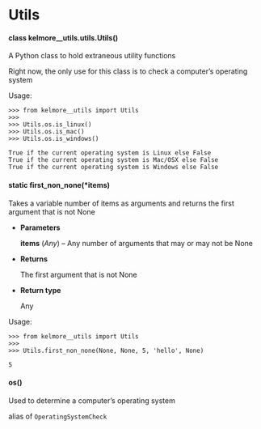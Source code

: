 <!-- kelmore__utils documentation master file, created by
sphinx-quickstart on Sun Sep  1 18:49:11 2019.
You can adapt this file completely to your liking, but it should at least
contain the root `toctree` directive. -->
# Utils


#### class kelmore__utils.utils.Utils()
A Python class to hold extraneous utility functions

Right now, the only use for this class is to check a computer’s operating system

Usage:

```
>>> from kelmore__utils import Utils
>>>
>>> Utils.os.is_linux()
>>> Utils.os.is_mac()
>>> Utils.os.is_windows()

True if the current operating system is Linux else False
True if the current operating system is Mac/OSX else False
True if the current operating system is Windows else False
```


#### static first_non_none(\*items)
Takes a variable number of items as arguments and returns the first argument that is
not None


* **Parameters**

    **items** (*Any*) – Any number of arguments that may or may not be None



* **Returns**

    The first argument that is not None



* **Return type**

    Any


Usage:

```
>>> from kelmore__utils import Utils
>>>
>>> Utils.first_non_none(None, None, 5, 'hello', None)

5
```


#### os()
Used to determine a computer’s operating system

alias of `OperatingSystemCheck`
